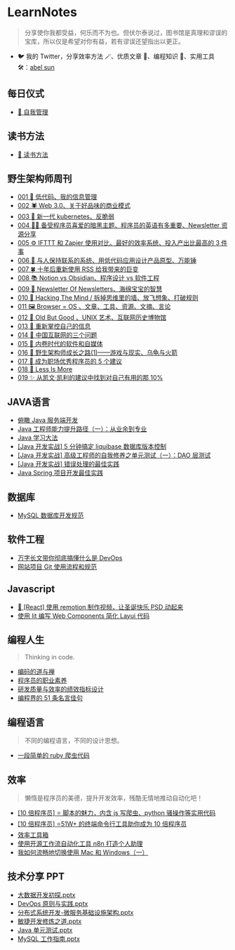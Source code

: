 # LearnNotes

> 分享使你我都受益，何乐而不为也。但伏尔泰说过，图书馆是真理和谬误的宝库，所以仅是希望对你有益，若有谬误还望指出以更正。

- 🐦 我的 Twitter，分享效率方法 🪄、优质文章 📑、编程知识 🎹、实用工具 🛠️：[abel sun](https://twitter.com/sunzhenya)

<!-- ## Hello World

> 打开计算机编程这扇大门。

* [计算机编程：自底向上方法](./world/自底向上方法.md)  -->
## 每日仪式

- [🐣 自我管理](./DailyRoutine.md)

## 读书方法

- [📒 读书方法](./Read.md)

## 野生架构师周刊

- [001 🐣 低代码、我的信息管理](./letter/001.md)
- [002 🕷 Web 3.0、关于好品味的商业模式](./letter/002.md)
- [003 🐂 新一代 kubernetes、反脆弱](./letter/003.md)
- [004 🧛‍♂ 备受程序员喜爱的暗黑主题、程序员的英语有多重要、Newsletter 资源分享](./letter/004.md)
- [005 ⚙️ IFTTT 和 Zapier 使用对比、最好的效率系统、投入产出比最高的 3 件事](./letter/005.md)
- [006 📒 与人保持联系的系统、用低代码应用设计产品原型、万能锤](./letter/006.md)
- [007 🍀 十年后重新使用 RSS 给我带来的巨变](./letter/007.md)
- [008 📚 Notion vs Obsidian、程序设计 vs 软件工程](./letter/008.md)
- [009 🌈 Newsletter Of Newsletters、海绵宝宝的智慧](./letter/009.md)
- [010 🚀 Hacking The Mind / 拆掉思维里的墙、放飞想象、打破规则](./letter/010.md)
- [011 🖼 Browser = OS 、文章、工具、资源、文摘、言论](./letter/011.md)
- [012 📸 Old But Good 、UNIX 艺术、互联网历史博物馆](./letter/012.md)
- [013 🔭 重新掌控自己的信息](./letter/013.md)
- [014 🚮 中国互联网的三个问题](./letter/014.md)
- [015 🍻 内卷时代的软件和自媒体](./letter/015.md)
- [016 🐒 野生架构师成长之路(1)——游戏与现实、乌龟与火箭](./letter/016_growup_01.md)
- [017 🏅 成为职场优秀程序员的 5 个建议](./letter/017.md)
- [018 🙊 Less Is More](./letter/018.md)
- [019 ✨ 从凯文·凯利的建议中找到对自己有用的那 10%](./letter/019.md)

## JAVA语言

- [俯瞰 Java 服务端开发](./java/java_base.md)
- [Java 工程师能力提升路径（一）：从业余到专业](./java/part_one_of_java_engineer_path.md)
- [Java 学习大法](./java/java_study_way.md)
- [\[Java 开发实战\] 5 分钟搞定 liquibase 数据库版本控制](./java/liquibase.md)
- [\[Java 开发实战\] 高级工程师的自我修养之单元测试（一）：DAO 层测试](./java/unit_test.md)
- [\[Java 开发实战\] 错误处理的最佳实践](./java/api_error_handling.md)
- [Java Spring 项目开发最佳实践](./java/spring_best_practice.md)

## 数据库

- [MySQL 数据库开发规范](./db/this_mysql_standard.md)

## 软件工程

- [万字长文带你彻底搞懂什么是 DevOps](./engineering/devops.md)
- [网站项目 Git 使用流程和规范](./engineering/gitflow.md)

## Javascript

- [🎄 [React] 使用 remotion 制作视频，让圣诞快乐 PSD 动起来](./js/remotion.md)
- [使用 lit 编写 Web Components 简化 Layui 代码](./js/lit_layui.md)

## 编程人生

> Thinking in code.

- [编码的道与禅](./thinking/the_coding_of_tao_and_zen.md)
- [程序员的职业素养](./thinking/the_programmer_professional_quality.md)
- [研发质量与效率的绩效指标设计](./thinking/coder_kpi.md)
- [编程界的 51 条名言佳句](./thinking/quotes.md)

<!-- ## 架构 -->

## 编程语言

> 不同的编程语言，不同的设计思想。

- [一段简单的 ruby 爬虫代码](./lang/the_simple_ruby_crawler_code.md)

## 效率

> 懒惰是程序员的美德，提升开发效率，残酷无情地推动自动化吧！

- [\[10 倍程序员\] ⭐ 脚本的魅力，内含 js 写爬虫、python 骚操作等实用代码](./10x/script.md)
- [\[10 倍程序员\] ⭐51W+ 的终端命令行工具助你成为 10 倍程序员](./10x/terminal.md)
- [效率工具箱](./tools/my_efficiency_toolkit.md)
- [使用开源工作流自动化工具 n8n 打造个人助理](./tools/n8n.md)
- [我如何流畅地切换使用 Mac 和 Windows（一）](./tools/mac_win_chapter_1.md)

## 技术分享 PPT

- [大数据开发初探.pptx](https://github.com/lcomplete/TechShare/blob/master/code/ppt/大数据开发初探.pptx)
- [DevOps 原则与实践.pptx](https://github.com/lcomplete/TechShare/blob/master/code/ppt/DevOps%20%E5%8E%9F%E5%88%99%E4%B8%8E%E5%AE%9E%E8%B7%B5.pptx)
- [分布式系统开发-微服务基础设施架构.pptx](https://github.com/lcomplete/TechShare/blob/master/code/java/%E5%88%86%E5%B8%83%E5%BC%8F%E7%B3%BB%E7%BB%9F%E5%BC%80%E5%8F%91-%E5%BE%AE%E6%9C%8D%E5%8A%A1%E5%9F%BA%E7%A1%80%E8%AE%BE%E6%96%BD%E6%9E%B6%E6%9E%84.pptx)
- [敏捷开发修炼之道.pptx](https://github.com/lcomplete/TechShare/blob/master/code/thinking/%E6%95%8F%E6%8D%B7%E5%BC%80%E5%8F%91%E4%BF%AE%E7%82%BC%E4%B9%8B%E9%81%93.pptx)
- [Java 单元测试.pptx](https://github.com/lcomplete/TechShare/blob/master/code/java/java%E5%8D%95%E5%85%83%E6%B5%8B%E8%AF%95.pptx)
- [MySQL 工作指南.pptx](https://github.com/lcomplete/TechShare/blob/master/code/db/MySQL%20%E5%B7%A5%E4%BD%9C%E6%8C%87%E5%8D%97.pptx)
